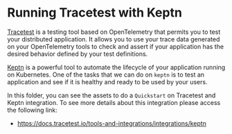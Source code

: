 # Running Tracetest with Keptn

[Tracetest](https://tracetest.io/) is a testing tool based on OpenTelemetry that permits you to test your distributed application. It allows you to use your trace data generated on your OpenTelemetry tools to check and assert if your application has the desired behavior defined by your test definitions.

[Keptn](https://keptn.sh/) is a powerful tool to automate the lifecycle of your application running on Kubernetes. One of the tasks that we can do on `keptn` is to test an application and see if it is healthy and ready to be used by your users.

In this folder, you can see the assets to do a `Quickstart` on Tracetest and Keptn integration. To see more details about this integration please access the following link: 
- https://docs.tracetest.io/tools-and-integrations/integrations/keptn
